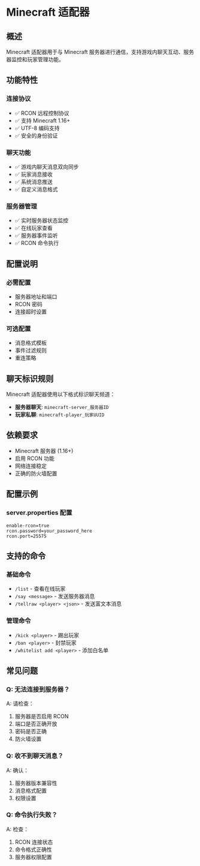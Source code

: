 # Minecraft 适配器

## 概述

Minecraft 适配器用于与 Minecraft 服务器进行通信，支持游戏内聊天互动、服务器监控和玩家管理功能。

## 功能特性

### 连接协议

- ✅ RCON 远程控制协议
- ✅ 支持 Minecraft 1.16+
- ✅ UTF-8 编码支持
- ✅ 安全的身份验证

### 聊天功能

- ✅ 游戏内聊天消息双向同步
- ✅ 玩家消息接收
- ✅ 系统消息推送
- ✅ 自定义消息格式

### 服务器管理

- ✅ 实时服务器状态监控
- ✅ 在线玩家查看
- ✅ 服务器事件监听
- ✅ RCON 命令执行

## 配置说明

### 必需配置

- 服务器地址和端口
- RCON 密码
- 连接超时设置

### 可选配置

- 消息格式模板
- 事件过滤规则
- 重连策略

## 聊天标识规则

Minecraft 适配器使用以下格式标识聊天频道：

- **服务器聊天**: `minecraft-server_服务器ID`
- **玩家私聊**: `minecraft-player_玩家UUID`

## 依赖要求

- Minecraft 服务器 (1.16+)
- 启用 RCON 功能
- 网络连接稳定
- 正确的防火墙配置

## 配置示例

### server.properties 配置

```properties
enable-rcon=true
rcon.password=your_password_here
rcon.port=25575
```

## 支持的命令

### 基础命令

- `/list` - 查看在线玩家
- `/say <message>` - 发送服务器消息
- `/tellraw <player> <json>` - 发送富文本消息

### 管理命令

- `/kick <player>` - 踢出玩家
- `/ban <player>` - 封禁玩家
- `/whitelist add <player>` - 添加白名单

## 常见问题

### Q: 无法连接到服务器？

A: 请检查：

1. 服务器是否启用 RCON
2. 端口是否正确开放
3. 密码是否正确
4. 防火墙设置

### Q: 收不到聊天消息？

A: 确认：

1. 服务器版本兼容性
2. 消息格式配置
3. 权限设置

### Q: 命令执行失败？

A: 检查：

1. RCON 连接状态
2. 命令格式正确性
3. 服务器权限配置

